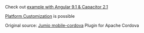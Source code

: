 Check out [example with Angular 9.1 & Capacitor 2.1](https://github.com/zendigital/jumio-ionic-demo)

[Platform Customization](https://github.com/Jumio/mobile-cordova#customization) is possible

Original source: [Jumio mobile-cordova](https://github.com/Jumio/mobile-cordova) Plugin for Apache Cordova
